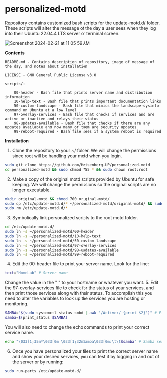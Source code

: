 # personalized-motd

Repository contains customized bash scripts for the update-motd.d/ folder. These scripts will alter the message of the day a user sees when they log into their Ubuntu 22.04.4 LTS server or terminal screen.

![Screenshot 2024-02-21 at 11 05 59 AM](https://github.com/Heisenberg-UP/personalized-motd/assets/99283516/cdead9f4-4906-4883-921f-4492c5a9ff85)

**Contents**                


	README.md - Contains description of repository, image of message of the day, and notes about installation                

	LICENSE - GNU General Public License v3.0      

	scripts/:  
		
		00-header - Bash file that prints server name and distribution information      
		10-help-text - Bash file that prints important documentation links    
		50-custom-landscape - Bash file that mimics the landscape-sysinfo command on Ubuntu at a low level    
		97-overlay-services - Bash file that checks if services and are active or inactive and relays their status    
		98-updates-available - Bash file that checks if there are any updates available and how many of them are security updates    
 		99-reboot-required - Bash file sees if a system reboot is required    

**Installation**		

1. Clone the repository to your ~/ folder. We will change the permissions since root will be handling your motd when you login.
```bash
sudo git clone https://github.com/Heisenberg-UP/personalized-motd
cd personalized-motd && sudo chmod 755 * && sudo chown root:root
```
2. Make a copy of the original motd scripts provided by Ubuntu for safe keeping. We will change the permissions so the original scripts are no longer executable.
```bash
mkdir original-motd && chmod 700 original-motd/
sudo cp /etc/update-motd.d/* ~/personalized-motd/original-motd/ && sudo chmod 644 ~/personalized-motd/original-motd/*
sudo rm /etc/update-motd.d/*
```
3. Symbolically link personalized scripts to the root motd folder.
```bash
cd /etc/update-motd.d/
sudo ln -s ~/personalized-motd/00-header
sudo ln -s ~/personalized-motd/10-help-text
sudo ln -s ~/personalized-motd/50-custom-landscape
sudo ln -s ~/personalized-motd/97-overlay-services
sudo ln -s ~/personalized-motd/98-updates-available
sudo ln -s ~/personalized-motd/99-reboot-required
```
4. Edit the 00-header file to print your server name. Look for the line:
```bash
text="HomeLab" # Server name
```
   Change the value in the " " to your hostname or whatever you want.
5. Edit the 97-overlay-services file to check for the status of your services, and then print those services along with their status. To accomplish this you need to alter the variables to 
   look up the services you are hosting or monitoring.
```bash
SAMBA="$(sudo systemctl status smbd | awk '/Active:/ {print $2}')" # Find out service status
samba=$(print_status $SAMBA)
```
   You will also need to change the echo commands to print your correct service name.
```bash
echo "\033[1;35m*\033[0m \033[1;32mSamba\033[0m:\t\t$samba" # Samba service
```
6. Once you have personalized your files to print the correct server name and show your desired services, you can test it by logging in and out of the server or by running:
```bash
sudo run-parts /etc/update-motd.d/
```


